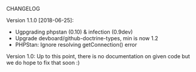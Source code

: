 CHANGELOG

Version 1.1.0 [2018-06-25]:
 - Ugpgrading phpstan (0.10) & infection (0.9dev)
 - Upgrade devboard/github-doctrine-types, min is now 1.2
 - PHPStan: Ignore resolving getConnection() error


Version 1.0: Up to this point, there is no documentation on given code but we do hope to fix that soon :)

